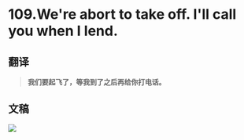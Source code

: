 # 109.We're abort to take off. I'll call you when I lend.

## 翻译

> **我们要起飞了，等我到了之后再给你打电话。**

## 文稿

![](https://cdn.jsdelivr.net/gh/imtianx/speaking180/img/109.jpg)

